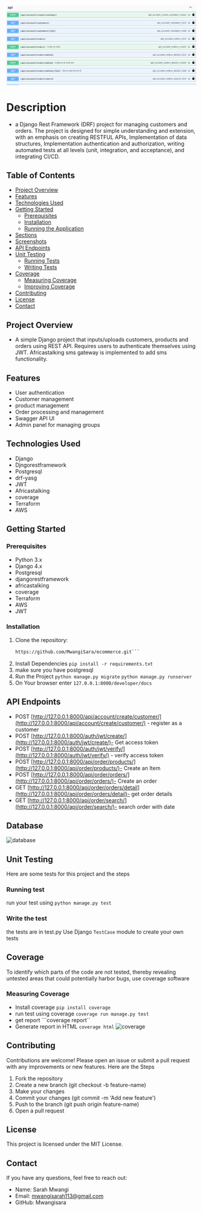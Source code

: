 ![APIs](image.png)
# Description
- a Django Rest Framework (DRF) project for managing customers and orders. The project is designed for simple understanding and extension, with an emphasis on creating RESTFUL APIs, Implementation of data structures, Implementation authentication and authorization, writing automated tests at all levels (unit, integration, and acceptance), and integrating CI/CD.
## Table of Contents
- [Project Overview](#project-overview)
- [Features](#features)
- [Technologies Used](#technologies-used)
- [Getting Started](#getting-started)
  - [Prerequisites](#prerequisites)
  - [Installation](#installation)
  - [Running the Application](#running-the-application)
- [Sections](#sections)
- [Screenshots](#screenshots)
- [API Endpoints](#api-endpoints)
- [Unit Testing](#unit-testing)
  - [Running Tests](#running-tests)
  - [Writing Tests](#writing-tests)
- [Coverage](#coverage)
  - [Measuring Coverage](#measuring-coverage)
  - [Improving Coverage](#improving-coverage)
- [Contributing](#contributing)
- [License](#license)
- [Contact](#contact)

## Project Overview
- A simple Django project that inputs/uploads customers, products and orders using REST API. Requires users to authenticate themselves using JWT. Africastalking sms gateway is implemented to add sms functionality.
## Features

- User authentication
- Customer management
- product management
- Order processing and management
- Swagger API UI
- Admin panel for managing groups

## Technologies Used

- Django
- Djngorestframework
- Postgresql
- drf-yasg
- JWT
- Africastalking
- coverage
- Terraform
- AWS

## Getting Started

### Prerequisites

- Python 3.x
- Django 4.x
- Postgresql
- djangorestframework
- africastalking
- coverage
- Terraform
- AWS
- JWT

### Installation

1. Clone the repository:
   ```sh
   https://github.com/MwangiSara/ecommerce.git```
2. Install Dependencies
``` pip install -r requirements.txt ```
3. make sure you have postgresql
4. Run the Project
```python manage.py migrate```
```python manage.py runserver```
5. On Your browser enter ```127.0.0.1:8000/developer/docs```
## API Endpoints
- POST [http://127.0.0.1:8000/api/account/create/customer/](http://127.0.0.1:8000/api/account/create/customer/) - register as a customer
- POST [http://127.0.0.1:8000/auth/jwt/create/](http://127.0.0.1:8000/auth/jwt/create/)- Get access token
- POST [http://127.0.0.1:8000/auth/jwt/verify/](http://127.0.0.1:8000/auth/jwt/verify/) - verify access token
- POST [http://127.0.0.1:8000/api/order/products/](http://127.0.0.1:8000/api/order/products/)- Create an Item
- POST [http://127.0.0.1:8000/api/order/orders/](http://127.0.0.1:8000/api/order/orders/)- Create an order
- GET [http://127.0.0.1:8000/api/order/orders/detail](http://127.0.0.1:8000/api/order/orders/detail)- get order details
- GET [http://127.0.0.1:8000/api/order/search/](http://127.0.0.1:8000/api/order/search/)- search order with date
## Database
![database](image-2.png)
## Unit Testing
Here are some tests for this project and the steps
### Running test
run your test using ```python manage.py test```
### Write the test
the tests are in test.py
Use Django ```TestCase``` module to create your own tests
## Coverage
To identify which parts of the code are not tested, thereby revealing untested areas that could potentially harbor bugs, use coverage software
### Measuring Coverage
- Install coverage ```pip install coverage```
- run test using coverage ```coverage run manage.py test```
- get report ```coverage report``
- Generate report in HTML ```coverage html```
![coverage](image-1.png)
## Contributing
Contributions are welcome! Please open an issue or submit a pull request with any improvements or new features. Here are the Steps
  1. Fork the repository
  2. Create a new branch (git checkout -b feature-name)
  3. Make your changes
  4. Commit your changes (git commit -m 'Add new feature')
  5. Push to the branch (git push origin feature-name)
  6. Open a pull request
## License
This project is licensed under the MIT License.
## Contact
If you have any questions, feel free to reach out:
  - Name: Sarah Mwangi
  - Email: mwangisarah113@gmail.com
  - GitHub: Mwangisara
